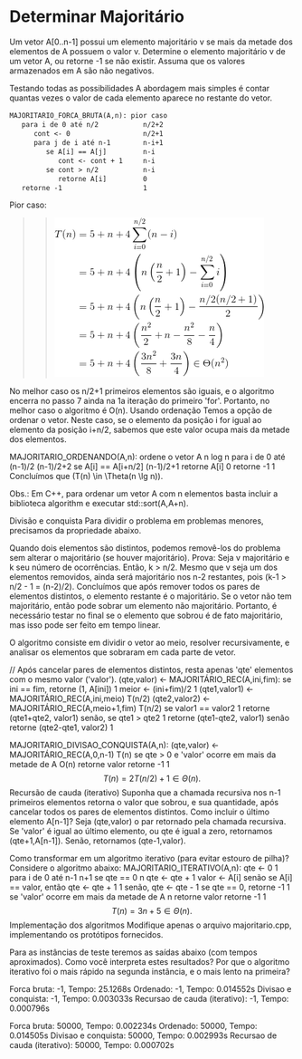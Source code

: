 # Determinar Majoritário

Um vetor A[0..n-1] possui um elemento majoritário v se mais da metade dos elementos de A possuem o valor v. Determine o elemento majoritário v de um vetor A, ou retorne -1 se não existir. Assuma que os valores armazenados em A são não negativos.

Testando todas as possibilidades
A abordagem mais simples é contar quantas vezes o valor de cada elemento aparece no restante do vetor.
```pseudocodigo
MAJORITARIO_FORCA_BRUTA(A,n): pior caso
   para i de 0 até n/2           n/2+2
      cont <- 0                  n/2+1
      para j de i até n-1        n-i+1
         se A[i] == A[j]         n-i
            cont <- cont + 1     n-i
         se cont > n/2           n-i
            retorne A[i]         0
   retorne -1                    1
```

Pior caso:


>> ![](equacao1.gif)

No melhor caso os n/2+1 primeiros elementos são iguais, e o algoritmo encerra no passo 7 ainda na 1a iteração do primeiro 'for'. Portanto, no melhor caso o algoritmo é O(n).
Usando ordenação
Temos a opção de ordenar o vetor. Neste caso, se o elemento da posição i for igual ao elemento da posição i+n/2, sabemos que este valor ocupa mais da metade dos elementos.

MAJORITARIO_ORDENANDO(A,n):
   ordene o vetor A              n log n
   para i de 0 até (n-1)/2       (n-1)/2+2
      se A[i] == A[i+n/2]        (n-1)/2+1
         retorne A[i]            0
   retorne -1                    1
Concluímos que \(T(n) \in \Theta(n \lg n)\).

Obs.: Em C++, para ordenar um vetor A com n elementos basta incluir a biblioteca algorithm e executar std::sort(A,A+n).

Divisão e conquista
Para dividir o problema em problemas menores, precisamos da propriedade abaixo.

Quando dois elementos são distintos, podemos removê-los do problema sem alterar o majoritário (se houver majoritário).
Prova: Seja v majoritário e k seu número de ocorrências. Então, k > n/2. Mesmo que v seja um dos elementos removidos, ainda será majoritário nos n-2 restantes, pois \(k-1 > n/2 - 1 = (n-2)/2\).
Concluímos que após remover todos os pares de elementos distintos, o elemento restante é o majoritário. Se o vetor não tem majoritário, então pode sobrar um elemento não majoritário. Portanto, é necessário testar no final se o elemento que sobrou é de fato majoritário, mas isso pode ser feito em tempo linear.

O algoritmo consiste em dividir o vetor ao meio, resolver recursivamente, e analisar os elementos que sobraram em cada parte de vetor.

// Após cancelar pares de elementos distintos, resta apenas 'qte' elementos com o mesmo valor ('valor').
(qte,valor) <- MAJORITÁRIO_REC(A,ini,fim):
   se ini == fim, retorne (1, A[ini])                    1
   meior <- (ini+fim)/2                                  1
   (qte1,valor1) <- MAJORITÁRIO_REC(A,ini,meio)          T(n/2)
   (qte2,valor2) <- MAJORITÁRIO_REC(A,meio+1,fim)         T(n/2)
   se valor1 == valor2                                   1
      retorne (qte1+qte2, valor1)
   senão, se qte1 > qte2                                 1
      retorne (qte1-qte2, valor1)
   senão
      retorne (qte2-qte1, valor2)                        1

MAJORITARIO_DIVISAO_CONQUISTA(A,n):
   (qte,valor) <- MAJORITÁRIO_REC(A,0,n-1)               T(n)
   se qte > 0 e 'valor' ocorre em mais da metade de A    O(n)
      retorne valor
   retorne -1                                            1
$$T(n) = 2T(n/2) + 1 \in \Theta(n).$$
Recursão de cauda (iterativo)
Suponha que a chamada recursiva nos n-1 primeiros elementos retorna o valor que sobrou, e sua quantidade, após cancelar todos os pares de elementos distintos. Como incluir o último elemento A[n-1]? Seja (qte,valor) o par retornado pela chamada recursiva. Se 'valor' é igual ao último elemento, ou qte é igual a zero, retornamos (qte+1,A[n-1]). Senão, retornamos (qte-1,valor).

Como transformar em um algoritmo iterativo (para evitar estouro de pilha)? Considere o algoritmo abaixo:
MAJORITARIO_ITERATIVO(A,n):
   qte <- 0                                              1
   para i de 0 até n-1                                   n+1
      se qte == 0                                        n
         qte <- qte + 1
         valor <- A[i]
      senão
         se A[i] == valor, então qte <- qte + 1          1
         senão, qte <- qte - 1
   se qte == 0, retorne -1                               1
   se 'valor' ocorre em mais da metade de A              n
      retorne valor
   retorne -1                                            1
$$T(n) = 3n + 5 \in \Theta(n).$$
Implementação dos algoritmos
Modifique apenas o arquivo majoritario.cpp, implementando os protótipos fornecidos.

Para as instâncias de teste teremos as saídas abaixo (com tempos aproximados). Como você interpreta estes resultados? Por que o algoritmo iterativo foi o mais rápido na segunda instância, e o mais lento na primeira?

Forca bruta: -1, Tempo: 25.1268s
Ordenado: -1, Tempo: 0.014552s
Divisao e conquista: -1, Tempo: 0.003033s
Recursao de cauda (iterativo): -1, Tempo: 0.000796s

Forca bruta: 50000, Tempo: 0.002234s
Ordenado: 50000, Tempo: 0.014505s
Divisao e conquista: 50000, Tempo: 0.002993s
Recursao de cauda (iterativo): 50000, Tempo: 0.000702s
